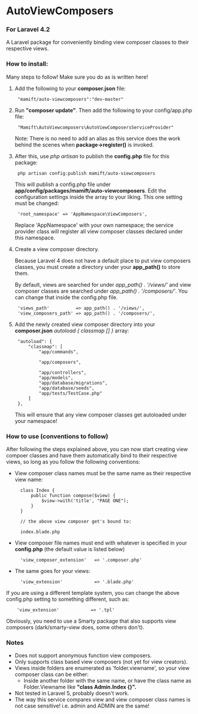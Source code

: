 # AutoViewComposers
### For Laravel 4.2
A Laravel package for conveniently binding view composer classes to their respective views.

### How to install:

Many steps to follow! Make sure you do as is written here!

1. Add the following to your **composer.json** file:

		"mamift/auto-viewcomposers":"dev-master"


2. Run **"composer update"**. Then add the following to your config/app.php file:

		"Mamift\AutoViewcomposers\AutoViewComposersServiceProvider"

	Note: There is no need to add an alias as this service does the work behind the scenes when **package->register()** is invoked. 
	
3. After this, use *php artisan* to publish the **config.php** file for this package:

		php artisan config:publish mamift/auto-viewcomposers

	This will publish a config.php file under **app/config/packages/mamift/auto-viewcomposers**. Edit the configuration settings inside the array to your liking. This one setting must be changed:
	    
		'root_namespace' => 'AppNamespace\ViewComposers',
	    
	Replace 'AppNamespace' with your own namespace; the service provider class will register all view composer classes declared under this namespace.

4. Create a view composer directory.

	Because Laravel 4 does not have a default place to put view composers classes, you must create a directory under your **app_path()** to store them. 

	By default, views are searched for under *app\_path() . '/views/'* and view composer classes are searched under *app\_path() . '/composers/'*. You can change that inside the config.php file.

		'views_path'          => app_path() . '/views/',
	    'view_composers_path' => app_path() . '/composers/',

5. Add the newly created view composer directory into your **composer.json** *autoload { classmap [] }* array:

		"autoload": {
			"classmap": [
				"app/commands",

				"app/composers",
				
				"app/controllers",
				"app/models",
				"app/database/migrations",
				"app/database/seeds",
				"app/tests/TestCase.php"
			]
		},

	This will ensure that any view composer classes get autoloaded under your namespace! 

### How to use (conventions to follow)

After following the steps explained above, you can now start creating view compoer classes and have them automatically bind to their respective views, so long as you follow the following conventions:

- View composer class names must be the same name as their respective view name:
		
		class Index {
			public function compose($view) {
				$view->with('title', "PAGE ONE");
			}
		}
		
		// the above view composer get's bound to:
		
		index.blade.php
		
- View composer file names must end with whatever is specified in your **config.php** (the default value is listed below)
		
	    'view_composer_extension'   => '.composer.php'

- The same goes for your views:
		
		'view_extension'            => '.blade.php'

If you are using a different template system, you can change the above config.php setting to something different, such as:

		'view_extension'            => '.tpl'

Obviously, you need to use a Smarty package that also supports view composers (dark/smarty-view does, some others don't).

### Notes

- Does not support anonymous function view composers.
- Only supports class based view composers (not yet for view creators).
- Views inside folders are enumerated as 'folder.viewname', so your view composer class can be either:
	- Inside another folder with the same name, or have the class name as Folder.Viewname like **"class Admin.Index {}".**
- Not tested in Laravel 5, probably doesn't work.
- The way this service compares view and view composer class names is not case sensitive! i.e. admin and ADMIN are the same!